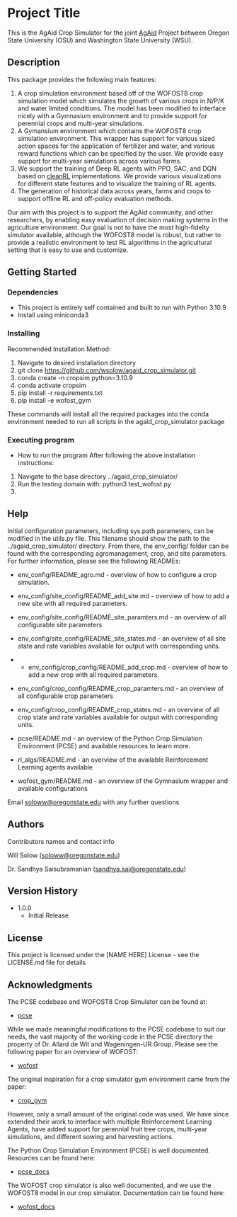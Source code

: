 # Project Title

This is the AgAid Crop Simulator for the joint [AgAid](https://agaid.org/) Project between Oregon State 
University (OSU) and Washington State University (WSU).

## Description

This package provides the following main features:
1. A crop simulation environment based off of the WOFOST8 crop simulation model
    which simulates the growth of various crops in N/P/K and water limited conditions. 
    The model has been modified to interface nicely with a Gymnasium environment
    and to provide support for perennial crops and multi-year simulations.
2. A Gymansium environment which contains the WOFOST8 crop simulation environment.
    This wrapper has support for various sized action spaces for the application
    of fertilizer and water, and various reward functions which can be specified 
    by the user. We provide easy support for multi-year simulations across various
    farms. 
3. We support the training of Deep RL agents with PPO, SAC, and DQN based on 
    [cleanRL](https://github.com/vwxyzjn/cleanrl) implementations. We provide
    various visualizations for different state features and to visualize the 
    training of RL agents.
4. The generation of historical data across years, farms and crops to support
    offline RL and off-policy evaluation methods. 

Our aim with this project is to support the AgAid community, and other researchers, 
by enabling easy evaluation of decision making systems in the agriculture environment.
Our goal is not to have the most high-fidelty simulator available, although the 
WOFOST8 model is robust, but rather to provide a realistic environment to test
RL algorithms in the agricultural setting that is easy to use and customize. 

## Getting Started

### Dependencies

* This project is entirely self contained and built to run with Python 3.10.9
* Install using miniconda3 

### Installing

Recommended Installation Method:

1. Navigate to desired installation directory
2. git clone https://github.com/wsolow/agaid_crop_simulator.git
3. conda create -n cropsim python=3.10.9
4. conda activate cropsim
5. pip install -r requirements.txt
6. pip install -e wofost_gym

These commands will install all the required packages into the conda environment
needed to run all scripts in the agaid_crop_simulator package

### Executing program

* How to run the program
After following the above installation instructions: 
1. Navigate to the base directory ../agaid_crop_simulator/
2. Run the testing domain with: python3 test_wofost.py 
3. 



## Help

Initial configuration parameters, including sys.path parameters, can be modified 
in the utils.py file. This filename should show the path to the ../agaid_crop_simulator/
directory. From there, the env_config/ folder can be found with the corresponding
agromanagement, crop, and site parameters. For further information, please see the 
following READMEs:

* env_config/README_agro.md - overview of how to configure a crop simulation.

* env_config/site_config/README_add_site.md - overview of how to add a new site
    with all required parameters.
* env_config/site_config/README_site_paramters.md - an overview of all configurable site 
    parameters
* env_config/site_config/README_site_states.md - an overview of all site state and rate
    variables available for output with corresponding units.

* * env_config/crop_config/README_add_crop.md - overview of how to add a new crop
    with all required parameters.
* env_config/crop_config/README_crop_paramters.md - an overview of all configurable crop 
    parameters
* env_config/crop_config/README_crop_states.md - an overview of all crop state and rate
    variables available for output with corresponding units.

* pcse/README.md - an overview of the Python Crop Simulation Environment (PCSE) and
    available resources to learn more.

* rl_algs/README.md - an overview of the available Reinforcement Learning agents
    available 

* wofost_gym/README.md - an overview of the Gymnasium wrapper and available configurations

Email soloww@oregonstate.edu with any further questions

## Authors

Contributors names and contact info

Will Solow (soloww@oregonstate.edu)

Dr. Sandhya Saisubramanian (sandhya.sai@oregonstate.edu)

## Version History

* 1.0.0
    * Initial Release

## License

This project is licensed under the [NAME HERE] License - see the LICENSE.md file for details

## Acknowledgments

The PCSE codebase and WOFOST8 Crop Simulator can be found at:
* [pcse](https://github.com/ajwdewit/pcse)

While we made meaningful modifications to the PCSE codebase to suit our needs, 
the vast majority of the working code in the PCSE directory the property of
Dr. Allard de Wit and Wageningen-UR Group. Please see the following paper for an
overview of WOFOST:
* [wofost](https://www-sciencedirect-com.oregonstate.idm.oclc.org/science/article/pii/S0308521X17310107)

The original inspiration for a crop simulator gym environment came from the paper:
* [crop_gym](https://arxiv.org/pdf/2104.04326)

However, only a small amount of the original code was used. We have since extended
their work to interface with multiple Reinforcement Learning Agents, have added
support for perennial fruit tree crops, multi-year simulations, and different sowing
and harvesting actions. 

The Python Crop Simulation Environment (PCSE) is well documented. Resources can 
be found here:
* [pcse_docs](https://pcse.readthedocs.io/en/stable/)

The WOFOST crop simulator is also well documented, and we use the WOFOST8 model
in our crop simulator. Documentation can be found here:
* [wofost_docs](https://wofost.readthedocs.io/en/latest/)